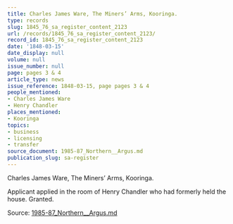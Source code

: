 ```yaml
---
title: Charles James Ware, The Miners’ Arms, Kooringa.
type: records
slug: 1845_76_sa_register_content_2123
url: /records/1845_76_sa_register_content_2123/
record_id: 1845_76_sa_register_content_2123
date: '1848-03-15'
date_display: null
volume: null
issue_number: null
page: pages 3 & 4
article_type: news
issue_reference: 1848-03-15, page pages 3 & 4
people_mentioned:
- Charles James Ware
- Henry Chandler
places_mentioned:
- Kooringa
topics:
- business
- licensing
- transfer
source_document: 1985-87_Northern__Argus.md
publication_slug: sa-register
---
```


Charles James Ware, The Miners’ Arms, Kooringa.

Applicant applied in the room of Henry Chandler who had formerly held the house.  Granted.

Source: [1985-87_Northern__Argus.md](/downloads/markdown/1985-87_Northern__Argus.md)
